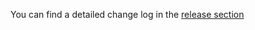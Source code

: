 You can find a detailed change log in the [release section](https://github.com/mikepenz/storyblok-mp-SDK/releases)

